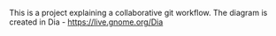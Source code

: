 This is a project explaining a collaborative git workflow.
The diagram is created in Dia - https://live.gnome.org/Dia
